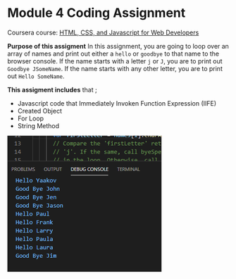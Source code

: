 # Module 4 Coding Assignment

Coursera course: [HTML, CSS, and Javascript for Web Developers](https://www.coursera.org/learn/html-css-javascript-for-web-developers)

 **Purpose of this assigment**  In this assignment, you are going to loop over an array of names and print out either a `hello` or `goodbye` to that name to the browser console. If the name starts with a letter `j` or `J`, you are to print out `Goodbye JSomeName`. If the name starts with any other letter, you are to print out `Hello SomeName`.

**This assigment includes** that ;
 * Javascript code that Immediately Invoken Function Expression (IIFE)
 * Created Object
 * For Loop
 * String Method

![Console Log Out](Console_Log.PNG)